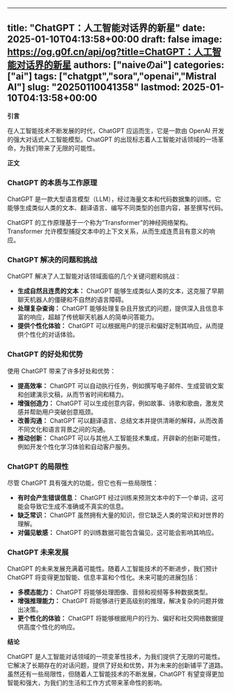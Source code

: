
---
title: "ChatGPT：人工智能对话界的新星"
date: 2025-01-10T04:13:58+00:00
draft: false
image: https://og.g0f.cn/api/og?title=ChatGPT：人工智能对话界的新星
authors: ["naiveのai"]
categories: ["ai"]
tags: ["chatgpt","sora","openai","Mistral AI"]
slug: "20250110041358"
lastmod: 2025-01-10T04:13:58+00:00
---
**引言**

在人工智能技术不断发展的时代，ChatGPT 应运而生，它是一款由 OpenAI 开发的强大对话式人工智能模型。ChatGPT 的出现标志着人工智能对话领域的一场革命，为我们带来了无限的可能性。

**正文**

### ChatGPT 的本质与工作原理

ChatGPT 是一款大型语言模型（LLM），经过海量文本和代码数据集的训练。它能够生成类似人类的文本、翻译语言、编写不同类型的创意内容，甚至撰写代码。

ChatGPT 的工作原理基于一个称为“Transformer”的神经网络架构。Transformer 允许模型捕捉文本中的上下文关系，从而生成连贯且有意义的响应。

### ChatGPT 解决的问题和挑战

ChatGPT 解决了人工智能对话领域面临的几个关键问题和挑战：

* **生成自然且连贯的文本：** ChatGPT 能够生成类似人类的文本，这克服了早期聊天机器人的僵硬和不自然的语言障碍。
* **处理复杂查询：** ChatGPT 能够处理复杂且开放式的问题，提供深入且信息丰富的响应，超越了传统聊天机器人的简单问答能力。
* **提供个性化体验：** ChatGPT 可以根据用户的提示和偏好定制其响应，从而提供个性化的对话体验。

### ChatGPT 的好处和优势

使用 ChatGPT 带来了许多好处和优势：

* **提高效率：** ChatGPT 可以自动执行任务，例如撰写电子邮件、生成营销文案和创建演示文稿，从而节省时间和精力。
* **增强创造力：** ChatGPT 可以生成创意内容，例如故事、诗歌和歌曲，激发灵感并帮助用户突破创意瓶颈。
* **改善沟通：** ChatGPT 可以翻译语言、总结文本并提供清晰的解释，从而改善不同文化和语言背景之间的沟通。
* **推动创新：** ChatGPT 可以与其他人工智能技术集成，开辟新的创新可能性，例如开发个性化学习体验和自动客户服务。

### ChatGPT 的局限性

尽管 ChatGPT 具有强大的功能，但它也有一些局限性：

* **有时会产生错误信息：** ChatGPT 经过训练来预测文本中的下一个单词，这可能会导致它生成不准确或不真实的信息。
* **缺乏常识：** ChatGPT 虽然拥有大量的知识，但它缺乏人类的常识和对世界的理解。
* **对偏见敏感：** ChatGPT 的训练数据可能包含偏见，这可能会影响其响应。

### ChatGPT 未来发展

ChatGPT 的未来发展充满着可能性。随着人工智能技术的不断进步，我们预计 ChatGPT 将变得更加智能、信息丰富和个性化。未来可能的进展包括：

* **多模态能力：** ChatGPT 将能够处理图像、音频和视频等多种数据类型。
* **增强推理能力：** ChatGPT 将能够进行更高级别的推理，解决复杂的问题并做出决策。
* **更个性化的体验：** ChatGPT 将能够根据用户的行为、偏好和社交网络数据提供高度个性化的响应。

**结论**

ChatGPT 是人工智能对话领域的一项变革性技术，为我们提供了无限的可能性。它解决了长期存在的对话问题，提供了好处和优势，并为未来的创新铺平了道路。虽然还有一些局限性，但随着人工智能技术的不断发展，ChatGPT 有望变得更加智能和强大，为我们的生活和工作方式带来革命性的影响。